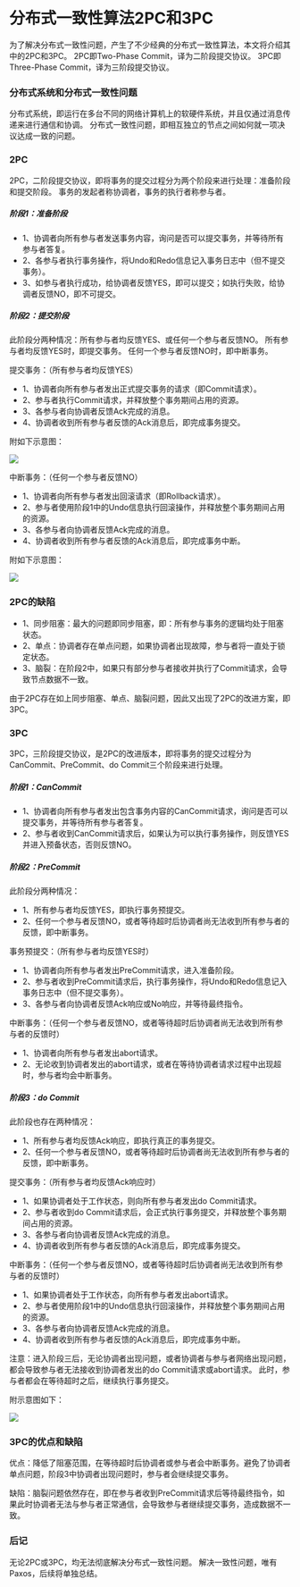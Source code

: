 # 分布式一致性算法2PC和3PC

为了解决分布式一致性问题，产生了不少经典的分布式一致性算法，本文将介绍其中的2PC和3PC。
2PC即Two-Phase Commit，译为二阶段提交协议。
3PC即Three-Phase Commit，译为三阶段提交协议。

### 分布式系统和分布式一致性问题

分布式系统，即运行在多台不同的网络计算机上的软硬件系统，并且仅通过消息传递来进行通信和协调。
分布式一致性问题，即相互独立的节点之间如何就一项决议达成一致的问题。

### 2PC

2PC，二阶段提交协议，即将事务的提交过程分为两个阶段来进行处理：准备阶段和提交阶段。
事务的发起者称协调者，事务的执行者称参与者。

##### 阶段1：准备阶段

* 1、协调者向所有参与者发送事务内容，询问是否可以提交事务，并等待所有参与者答复。
* 2、各参与者执行事务操作，将Undo和Redo信息记入事务日志中（但不提交事务）。
* 3、如参与者执行成功，给协调者反馈YES，即可以提交；如执行失败，给协调者反馈NO，即不可提交。

##### 阶段2：提交阶段

此阶段分两种情况：所有参与者均反馈YES、或任何一个参与者反馈NO。
所有参与者均反馈YES时，即提交事务。
任何一个参与者反馈NO时，即中断事务。

提交事务：（所有参与者均反馈YES）
* 1、协调者向所有参与者发出正式提交事务的请求（即Commit请求）。
* 2、参与者执行Commit请求，并释放整个事务期间占用的资源。
* 3、各参与者向协调者反馈Ack完成的消息。
* 4、协调者收到所有参与者反馈的Ack消息后，即完成事务提交。

附如下示意图：

![](Commit.png)

中断事务：（任何一个参与者反馈NO）
* 1、协调者向所有参与者发出回滚请求（即Rollback请求）。
* 2、参与者使用阶段1中的Undo信息执行回滚操作，并释放整个事务期间占用的资源。
* 3、各参与者向协调者反馈Ack完成的消息。
* 4、协调者收到所有参与者反馈的Ack消息后，即完成事务中断。

附如下示意图：

![](Rollback.png)

### 2PC的缺陷

* 1、同步阻塞：最大的问题即同步阻塞，即：所有参与事务的逻辑均处于阻塞状态。
* 2、单点：协调者存在单点问题，如果协调者出现故障，参与者将一直处于锁定状态。
* 3、脑裂：在阶段2中，如果只有部分参与者接收并执行了Commit请求，会导致节点数据不一致。

由于2PC存在如上同步阻塞、单点、脑裂问题，因此又出现了2PC的改进方案，即3PC。

### 3PC

3PC，三阶段提交协议，是2PC的改进版本，即将事务的提交过程分为CanCommit、PreCommit、do Commit三个阶段来进行处理。

##### 阶段1：CanCommit

* 1、协调者向所有参与者发出包含事务内容的CanCommit请求，询问是否可以提交事务，并等待所有参与者答复。
* 2、参与者收到CanCommit请求后，如果认为可以执行事务操作，则反馈YES并进入预备状态，否则反馈NO。

##### 阶段2：PreCommit

此阶段分两种情况：
* 1、所有参与者均反馈YES，即执行事务预提交。
* 2、任何一个参与者反馈NO，或者等待超时后协调者尚无法收到所有参与者的反馈，即中断事务。

事务预提交：（所有参与者均反馈YES时）
* 1、协调者向所有参与者发出PreCommit请求，进入准备阶段。
* 2、参与者收到PreCommit请求后，执行事务操作，将Undo和Redo信息记入事务日志中（但不提交事务）。
* 3、各参与者向协调者反馈Ack响应或No响应，并等待最终指令。

中断事务：（任何一个参与者反馈NO，或者等待超时后协调者尚无法收到所有参与者的反馈时）
* 1、协调者向所有参与者发出abort请求。
* 2、无论收到协调者发出的abort请求，或者在等待协调者请求过程中出现超时，参与者均会中断事务。

##### 阶段3：do Commit

此阶段也存在两种情况：
* 1、所有参与者均反馈Ack响应，即执行真正的事务提交。
* 2、任何一个参与者反馈NO，或者等待超时后协调者尚无法收到所有参与者的反馈，即中断事务。

提交事务：（所有参与者均反馈Ack响应时）
* 1、如果协调者处于工作状态，则向所有参与者发出do Commit请求。
* 2、参与者收到do Commit请求后，会正式执行事务提交，并释放整个事务期间占用的资源。
* 3、各参与者向协调者反馈Ack完成的消息。
* 4、协调者收到所有参与者反馈的Ack消息后，即完成事务提交。

中断事务：（任何一个参与者反馈NO，或者等待超时后协调者尚无法收到所有参与者的反馈时）
* 1、如果协调者处于工作状态，向所有参与者发出abort请求。
* 2、参与者使用阶段1中的Undo信息执行回滚操作，并释放整个事务期间占用的资源。
* 3、各参与者向协调者反馈Ack完成的消息。
* 4、协调者收到所有参与者反馈的Ack消息后，即完成事务中断。

注意：进入阶段三后，无论协调者出现问题，或者协调者与参与者网络出现问题，都会导致参与者无法接收到协调者发出的do Commit请求或abort请求。
此时，参与者都会在等待超时之后，继续执行事务提交。

附示意图如下：

![](3PC.png)

### 3PC的优点和缺陷

优点：降低了阻塞范围，在等待超时后协调者或参与者会中断事务。避免了协调者单点问题，阶段3中协调者出现问题时，参与者会继续提交事务。

缺陷：脑裂问题依然存在，即在参与者收到PreCommit请求后等待最终指令，如果此时协调者无法与参与者正常通信，会导致参与者继续提交事务，造成数据不一致。

### 后记

无论2PC或3PC，均无法彻底解决分布式一致性问题。
解决一致性问题，唯有Paxos，后续将单独总结。




